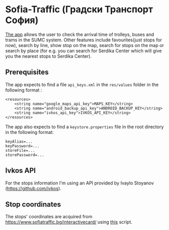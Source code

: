 # Sofia-Traffic (Градски Транспорт София)

[The app](https://play.google.com/store/apps/details?id=com.bearenterprises.sofiatraffic) allows the user to check the arrival time of trolleys, buses and trams in the SUMC system. Other features include favourites(just stops for now), search by line, show stop on the map, search for stops on the map or search by place (for e.g. you can search for Serdika Center which will give you the nearest stops to Serdika Center).

## Prerequisites
The app expects to find a file `api_keys.xml` in the `res/values` folder in the following format :
```
<resources>
    <string name="google_maps_api_key">MAPS_KEY</string>
    <string name="android_backup_api_key">ANDROID_BACKUP_KEY</string>
    <string name="ivkos_api_key">IVKOS_API_KEY</string>
</resources>
```

The app also expects to find a `keystore.properties` file in the root directory in the following format:

```
keyAlias=...
keyPassword=...
storeFile=...
storePassword=...
```

## Ivkos API
For the stops information I'm using an API provided by Ivaylo Stoyanov (https://github.com/ivkos).

## Stop coordinates
The stops' coordinates are acquired from https://www.sofiatraffic.bg/interactivecard/ using [this](https://github.com/thalvadzhi/Sofia-Traffic-Stops-Getter) script.

